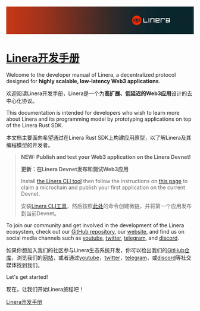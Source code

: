 ![The Linera banner](../README.assets/Linera-Header_1920x284px.svg)

# [Linera开发手册](https://linera-dev.respeer.ai/#/zh_CN/introduction?id=the-linera-dev.respeer.ai/#eloper-manual)

Welcome to the developer manual of Linera, a decentralized protocol designed for **highly scalable, low-latency Web3 applications**.

欢迎阅读Linera开发手册，Linera是一个为**高扩展、低延迟的Web3应用**设计的去中心化协议。

This documentation is intended for developers who wish to learn more about Linera and its programming model by prototyping applications on top of the Linera Rust SDK.

本文档主要面向希望通过在Linera Rust SDK上构建应用原型，以了解Linera及其编程模型的开发者。

> **NEW: Publish and test your Web3 application on the Linera Devnet!**
>
> **更新：在Linera Devnet发布和测试Web3应用**
>
> Install [the Linera CLI tool](https://linera-dev.respeer.ai/#/zh_CN/getting_started/installation?id=installing-from-cratesio) then follow the instructions on [this page](https://linera-dev.respeer.ai/#/zh_CN/getting_started/hello_linera?id=using-the-devnet) to claim a microchain and publish your first application on the current Devnet.
>
> 安装[Linera CLI工具](https://linera-dev.respeer.ai/#/zh_CN/getting_started/installation?id=installing-from-cratesio)，然后按照[此处](https://linera-dev.respeer.ai/#/zh_CN/getting_started/hello_linera?id=using-the-devnet)的命令创建微链，并将第一个应用发布到当前Devnet。

To join our community and get involved in the development of the Linera ecosystem, check out our [GitHub repository](https://github.com/linera-io/linera-protocol), our [website](https://linera.io/), and find us on social media channels such as [youtube](https://www.youtube.com/@linera_io), [twitter](https://twitter.com/linera_io), [telegram](https://t.me/linera_official), and [discord](https://discord.gg/linera).

如果你想加入我们的社区参与Linera生态系统开发，你可以检出我们的[GitHub仓库](https://github.com/linera-io/linera-protocol)，浏览我们的[网站](https://linera.io/)，或者通过[youtube](https://www.youtube.com/@linera_io)，[twitter](https://twitter.com/linera_io)，[telegram](https://t.me/linera_official)，或[discord](https://discord.gg/linera)等社交媒体找到我们。

Let's get started!

现在，让我们开始Linera旅程吧！

[Linera开发手册](https://linera-dev.respeer.ai/#/zh_CN/introduction)
